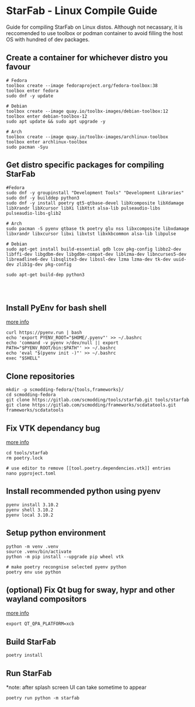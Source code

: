 # StarFab - Linux Compile Guide
Guide for compiling StarFab on Linux distos. Although not necassary, it is reccomended to use toolbox or podman container to avoid filling the host OS with hundred of dev packages.
## Create a container for whichever distro you favour
```
# Fedora
toolbox create --image fedoraproject.org/fedora-toolbox:38
toolbox enter fedora
sudo dnf -y update

# Debian
toolbox create --image quay.io/toolbx-images/debian-toolbox:12
toolbox enter debian-toolbox-12
sudo apt update && sudo apt upgrade -y

# Arch
toolbox create --image quay.io/toolbx-images/archlinux-toolbox
toolbox enter archlinux-toolbox
sudo pacman -Syu
```
## Get distro specific packages for compiling StarFab
```
#Fedora
sudo dnf -y groupinstall "Development Tools" "Development Libraries" 
sudo dnf -y builddep python3
sudo dnf -y install poetry qt5-qtbase-devel libXcomposite libXdamage libXrandr libXcursor libXi libXtst alsa-lib pulseaudio-libs pulseaudio-libs-glib2

# Arch
sudo pacman -S pyenv qtbase tk poetry glu nss libxcomposite libxdamage libxrandr libxcursor libxi libxtst libxkbcommon alsa-lib libpulse

# Debian
sudo apt-get install build-essential gdb lcov pkg-config libbz2-dev libffi-dev libgdbm-dev libgdbm-compat-dev liblzma-dev libncurses5-dev libreadline6-dev libsqlite3-dev libssl-dev lzma lzma-dev tk-dev uuid-dev zlib1g-dev pkg-config

sudo apt-get build-dep python3




```
## Install PyEnv for bash shell
[more info](https://github.com/pyenv/pyenv)
```
curl https://pyenv.run | bash
echo 'export PYENV_ROOT="$HOME/.pyenv"' >> ~/.bashrc
echo 'command -v pyenv >/dev/null || export PATH="$PYENV_ROOT/bin:$PATH"' >> ~/.bashrc
echo 'eval "$(pyenv init -)"' >> ~/.bashrc
exec "$SHELL"
```
## Clone repositories
```
mkdir -p scmodding-fedora/{tools,frameworks}/
cd scmodding-fedora
git clone https://gitlab.com/scmodding/tools/starfab.git tools/starfab
git clone https://gitlab.com/scmodding/frameworks/scdatatools.git frameworks/scdatatools
```
## Fix VTK dependancy bug
[more info](https://gitlab.com/scmodding/tools/starfab/-/issues/70)
```
cd tools/starfab
rm poetry.lock

# use editor to remove [[tool.poetry.dependencies.vtk]] entries
nano pyproject.toml 
```
## Install recommended python using pyenv
```
pyenv install 3.10.2
pyenv shell 3.10.2
pyenv local 3.10.2
```
## Setup python environment
```
python -m venv .venv
source .venv/bin/activate
python -m pip install --upgrade pip wheel vtk

# make poetry recongnise selected pyenv python
poetry env use python
```
## (optional) Fix Qt bug for sway, hypr and other wayland compositors
[more info](https://bugreports.qt.io/browse/QTBUG-81504)
```
export QT_QPA_PLATFORM=xcb
```

## Build StarFab
```
poetry install
```
## Run StarFab
*note: after splash screen UI can take sometime to appear
```
poetry run python -m starfab
```

